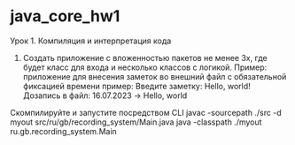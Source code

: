 # java_core_hw1
Урок 1. Компиляция и интерпретация кода
1. Создать приложение с вложенностью пакетов не менее 3х, где будет класс для входа и несколько классов с логикой. Пример: приложение для внесения заметок во внешний файл с обязательной фиксацией времени
пример:
Введите заметку: Hello, world!
Дозапись в файл: 16.07.2023 -> Hello, world

Скомпилируйте и запустите посредством CLI
javac -sourcepath ./src -d myout src/ru/gb/recording_system/Main.java
java -classpath ./myout ru.gb.recording_system.Main  
